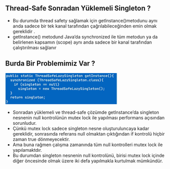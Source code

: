 ## Thread-Safe Sonradan Yüklemeli Singleton ?
* Bu durumda thread safety sağlamak için getInstance()metodunu aynı anda sadece bir tek kanal tarafından
çağrılabileceğinden emin olmak gereklidir .
* getInstance() metodund Java’da synchronized ile tüm metodun ya da belirlenen kapsamın (scope) aynı anda sadece bir
kanal tarafından çalıştırılması sağlanır

## Burda Bir Problemimiz Var ?
<img src="https://github.com/rasitesdmr/CreationalDesignPatterns/blob/master/images/img5.jpg" width="70%" height="50%"/>

* Sonradan yüklemeli ve thread-safe çözümde getInstance’da singleton nesnenin null kontrolünün mutex lock ile yapılması 
performans açısından sorunludur.
* Çünkü mutex lock sadece singleton nesne oluşturuluncaya kadar gereklidir, sonrasında referans null olmaktan 
çıktığından if kontrolü hiçbir zaman true dönmeyecektir.
* Ama buna rağmen çalışma zamanında tüm null kontrolleri mutex lock ile yapılamaktdır.
* Bu durumdan singleton nesnenin null kontrolünü, birisi mutex lock içinde diğer öncesinde olmak üzere iki defa 
yapılmakla kurtulmak mümkündür.

